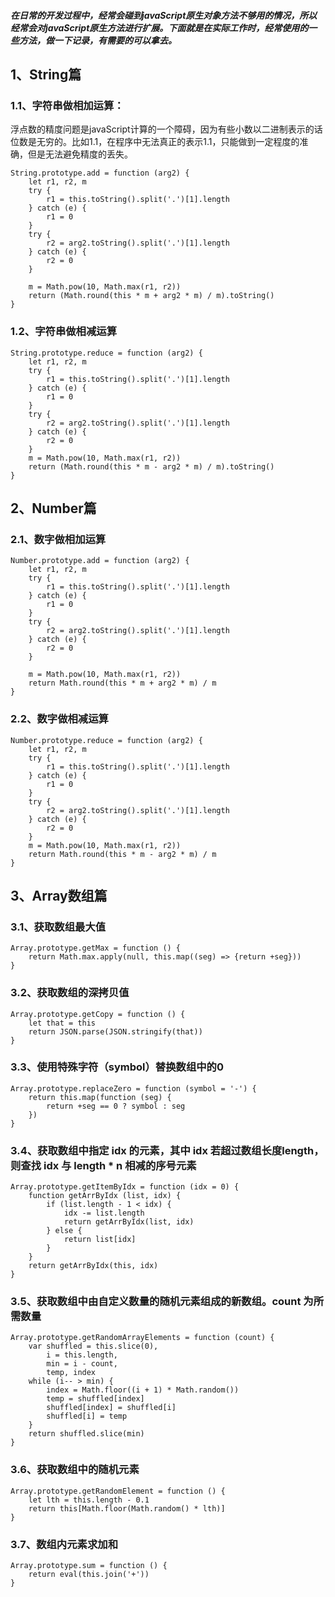 ##### 在日常的开发过程中，经常会碰到javaScript原生对象方法不够用的情况，所以经常会对javaScript原生方法进行扩展。下面就是在实际工作时，经常使用的一些方法，做一下记录，有需要的可以拿去。

## 1、String篇
### 1.1、字符串做相加运算：
浮点数的精度问题是javaScript计算的一个障碍，因为有些小数以二进制表示的话位数是无穷的。比如1.1，在程序中无法真正的表示1.1，只能做到一定程度的准确，但是无法避免精度的丢失。
```
String.prototype.add = function (arg2) {
    let r1, r2, m
    try {
        r1 = this.toString().split('.')[1].length
    } catch (e) {
        r1 = 0
    }
    try {
        r2 = arg2.toString().split('.')[1].length
    } catch (e) {
        r2 = 0
    }

    m = Math.pow(10, Math.max(r1, r2))
    return (Math.round(this * m + arg2 * m) / m).toString()
}
```


### 1.2、字符串做相减运算
```
String.prototype.reduce = function (arg2) {
    let r1, r2, m
    try {
        r1 = this.toString().split('.')[1].length
    } catch (e) {
        r1 = 0
    }
    try {
        r2 = arg2.toString().split('.')[1].length
    } catch (e) {
        r2 = 0
    }
    m = Math.pow(10, Math.max(r1, r2))
    return (Math.round(this * m - arg2 * m) / m).toString()
}
```


## 2、Number篇
### 2.1、数字做相加运算
```
Number.prototype.add = function (arg2) {
    let r1, r2, m
    try {
        r1 = this.toString().split('.')[1].length
    } catch (e) {
        r1 = 0
    }
    try {
        r2 = arg2.toString().split('.')[1].length
    } catch (e) {
        r2 = 0
    }

    m = Math.pow(10, Math.max(r1, r2))
    return Math.round(this * m + arg2 * m) / m
}
```

### 2.2、数字做相减运算
```
Number.prototype.reduce = function (arg2) {
    let r1, r2, m
    try {
        r1 = this.toString().split('.')[1].length
    } catch (e) {
        r1 = 0
    }
    try {
        r2 = arg2.toString().split('.')[1].length
    } catch (e) {
        r2 = 0
    }
    m = Math.pow(10, Math.max(r1, r2))
    return Math.round(this * m - arg2 * m) / m
}
```

## 3、Array数组篇
### 3.1、获取数组最大值
```
Array.prototype.getMax = function () {
    return Math.max.apply(null, this.map((seg) => {return +seg}))
}
```
### 3.2、获取数组的深拷贝值
```
Array.prototype.getCopy = function () {
    let that = this
    return JSON.parse(JSON.stringify(that))
}
```

### 3.3、使用特殊字符（symbol）替换数组中的0
```
Array.prototype.replaceZero = function (symbol = '-') {
    return this.map(function (seg) {
        return +seg == 0 ? symbol : seg
    })
}
```

### 3.4、获取数组中指定 idx 的元素，其中 idx 若超过数组长度length，则查找 idx 与 length * n 相减的序号元素
```
Array.prototype.getItemByIdx = function (idx = 0) {
    function getArrByIdx (list, idx) {
        if (list.length - 1 < idx) {
            idx -= list.length
            return getArrByIdx(list, idx)
        } else {
            return list[idx]
        }
    }
    return getArrByIdx(this, idx)
}
```

### 3.5、获取数组中由自定义数量的随机元素组成的新数组。count 为所需数量
```
Array.prototype.getRandomArrayElements = function (count) {
    var shuffled = this.slice(0),
        i = this.length,
        min = i - count,
        temp, index
    while (i-- > min) {
        index = Math.floor((i + 1) * Math.random())
        temp = shuffled[index]
        shuffled[index] = shuffled[i]
        shuffled[i] = temp
    }
    return shuffled.slice(min)
}
```

### 3.6、获取数组中的随机元素
```
Array.prototype.getRandomElement = function () {
    let lth = this.length - 0.1
    return this[Math.floor(Math.random() * lth)]
}
```

### 3.7、数组内元素求加和
```
Array.prototype.sum = function () {
    return eval(this.join('+'))
}
```

